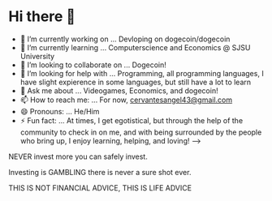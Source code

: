 # Hi there 👋
- 🔭 I’m currently working on ...
    Devloping on dogecoin/dogecoin
- 🌱 I’m currently learning ...
   Computerscience and Economics @ SJSU University
- 👯 I’m looking to collaborate on ...
    Dogecoin!
- 🤔 I’m looking for help with ...
    Programming, all programming languages, I have slight expierence in some languages, but still have a lot to learn
- 💬 Ask me about ...
    Videogames, Economics, and dogecoin!
- 📫 How to reach me: ...
    For now, cervantesangel43@gmail.com
- 😄 Pronouns: ...
    He/Him
- ⚡ Fun fact: ...
    At times, I get egotistical, but through the help of the community to check in on me, and with being surrounded by the people who bring up, 
I enjoy learning, helping, and loving!
-->

NEVER invest more you can safely invest.

Investing is GAMBLING there is never a sure shot ever.

THIS IS NOT FINANCIAL ADVICE, THIS IS LIFE ADVICE 
#

